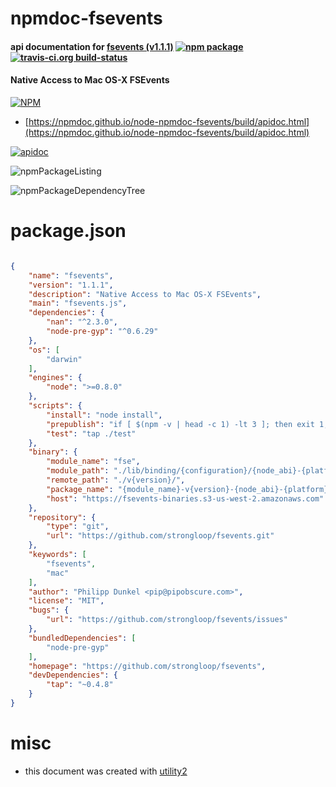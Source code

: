 # npmdoc-fsevents

#### api documentation for  [fsevents (v1.1.1)](https://github.com/strongloop/fsevents)  [![npm package](https://img.shields.io/npm/v/npmdoc-fsevents.svg?style=flat-square)](https://www.npmjs.org/package/npmdoc-fsevents) [![travis-ci.org build-status](https://api.travis-ci.org/npmdoc/node-npmdoc-fsevents.svg)](https://travis-ci.org/npmdoc/node-npmdoc-fsevents)

#### Native Access to Mac OS-X FSEvents

[![NPM](https://nodei.co/npm/fsevents.png?downloads=true&downloadRank=true&stars=true)](https://www.npmjs.com/package/fsevents)

- [https://npmdoc.github.io/node-npmdoc-fsevents/build/apidoc.html](https://npmdoc.github.io/node-npmdoc-fsevents/build/apidoc.html)

[![apidoc](https://npmdoc.github.io/node-npmdoc-fsevents/build/screenCapture.buildCi.browser.%252Ftmp%252Fbuild%252Fapidoc.html.png)](https://npmdoc.github.io/node-npmdoc-fsevents/build/apidoc.html)

![npmPackageListing](https://npmdoc.github.io/node-npmdoc-fsevents/build/screenCapture.npmPackageListing.svg)

![npmPackageDependencyTree](https://npmdoc.github.io/node-npmdoc-fsevents/build/screenCapture.npmPackageDependencyTree.svg)



# package.json

```json

{
    "name": "fsevents",
    "version": "1.1.1",
    "description": "Native Access to Mac OS-X FSEvents",
    "main": "fsevents.js",
    "dependencies": {
        "nan": "^2.3.0",
        "node-pre-gyp": "^0.6.29"
    },
    "os": [
        "darwin"
    ],
    "engines": {
        "node": ">=0.8.0"
    },
    "scripts": {
        "install": "node install",
        "prepublish": "if [ $(npm -v | head -c 1) -lt 3 ]; then exit 1; fi && npm dedupe",
        "test": "tap ./test"
    },
    "binary": {
        "module_name": "fse",
        "module_path": "./lib/binding/{configuration}/{node_abi}-{platform}-{arch}/",
        "remote_path": "./v{version}/",
        "package_name": "{module_name}-v{version}-{node_abi}-{platform}-{arch}.tar.gz",
        "host": "https://fsevents-binaries.s3-us-west-2.amazonaws.com"
    },
    "repository": {
        "type": "git",
        "url": "https://github.com/strongloop/fsevents.git"
    },
    "keywords": [
        "fsevents",
        "mac"
    ],
    "author": "Philipp Dunkel <pip@pipobscure.com>",
    "license": "MIT",
    "bugs": {
        "url": "https://github.com/strongloop/fsevents/issues"
    },
    "bundledDependencies": [
        "node-pre-gyp"
    ],
    "homepage": "https://github.com/strongloop/fsevents",
    "devDependencies": {
        "tap": "~0.4.8"
    }
}
```



# misc
- this document was created with [utility2](https://github.com/kaizhu256/node-utility2)
